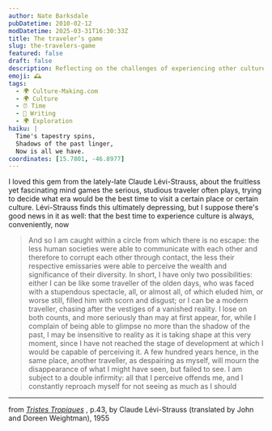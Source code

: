 ```yaml
---
author: Nate Barksdale
pubDatetime: 2010-02-12
modDatetime: 2025-03-31T16:30:33Z
title: The traveler’s game
slug: the-travelers-game
featured: false
draft: false
description: Reflecting on the challenges of experiencing other cultures through time, Lévi-Strauss contemplates the fleeting nature of understanding and perception.
emoji: 🕰️
tags:
  - 🌍 Culture-Making.com
  - 🌍 Culture
  - ⏰ Time
  - 📝 Writing
  - 🌍 Exploration
haiku: |
  Time's tapestry spins,  
  Shadows of the past linger,  
  Now is all we have.
coordinates: [15.7801, -46.8977]
---
```


I loved this gem from the lately-late Claude Lévi-Strauss, about the fruitless yet fascinating mind games the serious, studious traveler often plays, trying to decide what era would be the best time to visit a certain place or certain culture. Lévi-Strauss finds this ultimately depressing, but I suppose there's good news in it as well: that the best time to experience culture is always, conveniently, now

> And so I am caught within a circle from which there is no escape: the less human societies were able to communicate with each other and therefore to corrupt each other through contact, the less their respective emissaries were able to perceive the wealth and significance of their diversity. In short, I have only two possibilities: either I can be like some traveller of the olden days, who was faced with a stupendous spectacle, all, or almost all, of which eluded him, or worse still, filled him with scorn and disgust; or I can be a modern traveller, chasing after the vestiges of a vanished reality. I lose on both counts, and more seriously than may at first appear, for, while I complain of being able to glimpse no more than the shadow of the past, I may be insensitive to reality as it is taking shape at this very moment, since I have not reached the stage of development at which I would be capable of perceiving it. A few hundred years hence, in the same place, another traveller, as despairing as myself, will mourn the disappearance of what I might have seen, but failed to see. I am subject to a double infirmity: all that I perceive offends me, and I constantly reproach myself for not seeing as much as I should

---

from _[Tristes Tropiques](https://www.google.com/search?q=%22Tristes%20Tropiques%22%20amazon.com)_ , p.43, by Claude Lévi-Strauss (translated by John and Doreen Weightman), 1955
